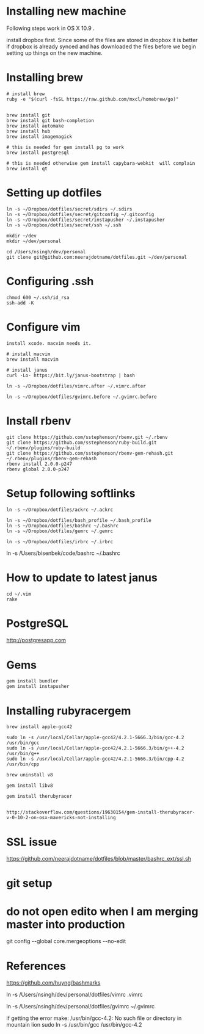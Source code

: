 # Installing new machine

Following steps work in OS X 10.9 .

install dropbox first. Since some of the files are stored in dropbox it
is better if dropbox is already synced and has downloaded the files
before we begin setting up things on the new machine.

# Installing brew

```
# install brew
ruby -e "$(curl -fsSL https://raw.github.com/mxcl/homebrew/go)"


brew install git
brew install git bash-completion
brew install automake
brew install hub
brew install imagemagick

# this is needed for gem install pg to work
brew install postgresql

# this is needed otherwise gem install capybara-webkit  will complain
brew install qt
```

# Setting up dotfiles

```
ln -s ~/Dropbox/dotfiles/secret/sdirs ~/.sdirs
ln -s ~/Dropbox/dotfiles/secret/gitconfig ~/.gitconfig
ln -s ~/Dropbox/dotfiles/secret/instapusher ~/.instapusher
ln -s ~/Dropbox/dotfiles/secret/ssh ~/.ssh

mkdir ~/dev
mkdir ~/dev/personal

cd /Users/nsingh/dev/personal
git clone git@github.com:neerajdotname/dotfiles.git ~/dev/personal
```

# Configuring .ssh

```
chmod 600 ~/.ssh/id_rsa
ssh-add -K
```

# Configure vim

```
install xcode. macvim needs it.

# install macvim
brew install macvim

# install janus
curl -Lo- https://bit.ly/janus-bootstrap | bash  

ln -s ~/Dropbox/dotfiles/vimrc.after ~/.vimrc.after

ln -s ~/Dropbox/dotfiles/gvimrc.before ~/.gvimrc.before
```

# Install rbenv

```
git clone https://github.com/sstephenson/rbenv.git ~/.rbenv
git clone https://github.com/sstephenson/ruby-build.git ~/.rbenv/plugins/ruby-build
git clone https://github.com/sstephenson/rbenv-gem-rehash.git ~/.rbenv/plugins/rbenv-gem-rehash
rbenv install 2.0.0-p247
rbenv global 2.0.0-p247
```

# Setup following softlinks


```
ln -s ~/Dropbox/dotfiles/ackrc ~/.ackrc

ln -s ~/Dropbox/dotfiles/bash_profile ~/.bash_profile
ln -s ~/Dropbox/dotfiles/bashrc ~/.bashrc
ln -s ~/Dropbox/dotfiles/gemrc ~/.gemrc

ln -s ~/Dropbox/dotfiles/irbrc ~/.irbrc
```

ln -s /Users/bisenbek/code/bashrc ~/.bashrc

# How to update to latest janus

```
cd ~/.vim
rake
```

# PostgreSQL

http://postgresapp.com

# Gems

```
gem install bundler
gem install instapusher
```

# Installing rubyracergem

```
brew install apple-gcc42

sudo ln -s /usr/local/Cellar/apple-gcc42/4.2.1-5666.3/bin/gcc-4.2 /usr/bin/gcc 
sudo ln -s /usr/local/Cellar/apple-gcc42/4.2.1-5666.3/bin/g++-4.2 /usr/bin/g++ 
sudo ln -s /usr/local/Cellar/apple-gcc42/4.2.1-5666.3/bin/cpp-4.2 /usr/bin/cpp

brew uninstall v8

gem install libv8

gem install therubyracer


http://stackoverflow.com/questions/19630154/gem-install-therubyracer-v-0-10-2-on-osx-mavericks-not-installing
```

# SSL issue

https://github.com/neerajdotname/dotfiles/blob/master/bashrc_ext/ssl.sh

# git setup

# do not open edito when I am merging master into production
git config --global core.mergeoptions --no-edit

# References

https://github.com/huyng/bashmarks

ln -s /Users/nsingh/dev/personal/dotfiles/vimrc .vimrc

ln -s /Users/nsingh/dev/personal/dotfiles/gvimrc ~/.gvimrc

if getting the error make: /usr/bin/gcc-4.2: No such file or directory in mountain lion
sudo ln -s /usr/bin/gcc /usr/bin/gcc-4.2
